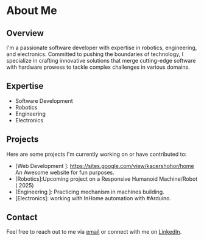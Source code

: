 # About Me

## Overview
I'm a passionate software developer with expertise in robotics, engineering, and electronics. Committed to pushing the boundaries of technology, I specialize in crafting innovative solutions that merge cutting-edge software with hardware prowess to tackle complex challenges in various domains.

## Expertise
- Software Development
- Robotics
- Engineering
- Electronics

## Projects
Here are some projects I'm currently working on or have contributed to:

- [Web Development ]: https://sites.google.com/view/kacershohor/home An Awesome website for fun purposes. 
- [Robotics]:Upcoming project on a Responsive Humanoid Machine/Robot ( 2025)
- [Engineering ]: Practicing  mechanism in machines building.
- [Electronics]: working with InHome automation with #Arduino. 

## Contact
Feel free to reach out to me via [email](mailto:cybercat101@email.com) or connect with me on [LinkedIn](https://www.linkedin.com/in/cybercat101).
